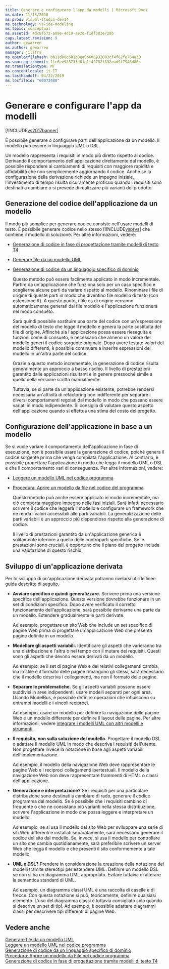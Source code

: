 ```yaml
---
title: Generare e configurare l'app da modelli | Microsoft Docs
ms.date: 11/15/2016
ms.prod: visual-studio-dev14
ms.technology: vs-ide-modeling
ms.topic: conceptual
ms.assetid: 4dc8f572-a09e-4d19-a92d-f1df383e728b
caps.latest.revision: 9
author: gewarren
ms.author: gewarren
manager: jillfra
ms.openlocfilehash: bb12d80c581b0ea0b605932083cf4f62fe764e30
ms.sourcegitcommit: 1fc6ee928733e61a1f42782f832ead9f7946d00c
ms.translationtype: MT
ms.contentlocale: it-IT
ms.lasthandoff: 04/22/2019
ms.locfileid: "60073488"
---
```

# <a name="generate-and-configure-your-app-from-models"></a>Generare e configurare l'app da modelli
[!INCLUDE[vs2017banner](../includes/vs2017banner.md)]

È possibile generare o configurare parti dell'applicazione da un modello. Il modello può essere in linguaggio UML o DSL.  
  
 Un modello rappresenta i requisiti in modo più diretto rispetto al codice. Derivando il comportamento dell'applicazione direttamente dal modello, è possibile rispondere ai cambiamenti di requisiti con maggiore rapidità e affidabilità che non semplicemente aggiornando il codice. Anche se la configurazione della derivazione richiede un impegno iniziale, l'investimento di tempo risulta sicuramente proficuo quando i requisiti sono destinati a cambiare o si prevede di realizzare più varianti del prodotto.  
  
## <a name="generating-the-code-of-your-application-from-a-model"></a>Generazione del codice dell'applicazione da un modello  
 Il modo più semplice per generare codice consiste nell'usare modelli di testo. È possibile generare codice nello stesso [!INCLUDE[vsprvs](../includes/vsprvs-md.md)] che contiene il modello di soluzione. Per altre informazioni, vedere:  
  
- [Generazione di codice in fase di progettazione tramite modelli di testo T4](../modeling/design-time-code-generation-by-using-t4-text-templates.md)  
  
- [Generare file da un modello UML](../modeling/generate-files-from-a-uml-model.md)  
  
- [Generazione di codice da un linguaggio specifico di dominio](../modeling/generating-code-from-a-domain-specific-language.md)  
  
  Questo metodo può essere facilmente applicato in modo incrementale. Partire da un'applicazione che funziona solo per un caso specifico e sceglierne alcune parti da variare rispetto al modello. Rinominare i file di origine di queste parti in modo che diventino file modello di testo (con estensione tt). A questo punto, i file cs di origine verranno automaticamente generati dai file modello e l'applicazione funzionerà nel modo consueto.  
  
  Sarà quindi possibile sostituire una parte del codice con un'espressione del modello di testo che legge il modello e genera la parte sostituita del file di origine. Affinché sia l'applicazione possa essere rieseguita e funzioni come di consueto, è necessario che almeno un valore del modello generi il codice sorgente originale. Dopo avere testato valori del modello differenti, è possibile continuare a inserire espressioni del modello in un'altra parte del codice.  
  
  Grazie a questo metodo incrementale, la generazione di codice risulta generalmente un approccio a basso rischio. Il livello di prestazioni garantito dalle applicazioni risultanti è in genere pressoché simile a quello della versione scritta manualmente.  
  
  Tuttavia, se si parte da un'applicazione esistente, potrebbe rendersi necessaria un'attività di refactoring non indifferente per separare i diversi comportamenti regolati dal modello in modo che possano essere variati in modo indipendente. Si consiglia di valutare questo aspetto dell'applicazione quando si effettua una stima del costo del progetto.  
  
## <a name="configuring-your-application-from-a-model"></a>Configurazione dell'applicazione in base a un modello  
 Se si vuole variare il comportamento dell'applicazione in fase di esecuzione, non è possibile usare la generazione di codice, poiché genera il codice sorgente prima che venga compilata l'applicazione. Al contrario, è possibile progettare l'applicazione in modo che legga il modello UML o DSL e che il comportamento vari di conseguenza. Per altre informazioni, vedere:  
  
- [Leggere un modello UML nel codice programma](../modeling/read-a-uml-model-in-program-code.md)  
  
- [Procedura: Aprire un modello da file nel codice del programma](../modeling/how-to-open-a-model-from-file-in-program-code.md)  
  
  Questo metodo può anche essere applicato in modo incrementale, ma ciò comporta maggiore impegno nelle fasi iniziali. Sarà infatti necessario scrivere il codice che leggerà il modello e configurare un framework che ne renda i valori accessibili alle parti variabili. La generalizzazione delle parti variabili è un approccio più dispendioso rispetto alla generazione di codice.  
  
  Il livello di prestazioni garantito da un'applicazione generica è solitamente inferiore a quello delle controparti specifiche.  Se le prestazioni sono cruciali, è opportuno che il piano del progetto includa una valutazione di questo rischio.  
  
## <a name="developing-a-derived-application"></a>Sviluppo di un'applicazione derivata  
 Per lo sviluppo di un'applicazione derivata potranno rivelarsi utili le linee guida descritte di seguito.  
  
- **Avviare specifico e quindi generalizzare.** Scrivere prima una versione specifica dell'applicazione. Questa versione dovrebbe funzionare in un set di condizioni specifico. Dopo avere verificato il corretto funzionamento dell'applicazione, sarà possibile derivarne una parte da un modello. Estendere gradualmente le parti derivate.  
  
     Ad esempio, progettare un sito Web che include un set specifico di pagine Web prima di progettare un'applicazione Web che presenta pagine definite in un modello.  
  
- **Modellare gli aspetti variabili.** Identificare gli aspetti che varieranno tra una distribuzione e l'altra o nel tempo con il mutare dei requisiti. Questi sono gli aspetti che devono essere derivati da un modello.  
  
     Ad esempio, se il set di pagine Web e dei relativi collegamenti cambia, ma lo stile e il formato delle pagine rimangono gli stessi, sarà necessario che il modello descriva i collegamenti, ma non il formato delle pagine.  
  
- **Separare le problematiche.** Se gli aspetti variabili possono essere suddivisi in aree indipendenti, usare modelli separati per ogni area. Usando ModelBus, è possibile definire operazioni che influiscono su entrambi modelli e i vincoli reciproci.  
  
     Ad esempio, usare un modello per definire la navigazione delle pagine Web e un modello differente per definire il layout delle pagine. Per altre informazioni, vedere [integrare i modelli UML con altri modelli e strumenti](../modeling/integrate-uml-models-with-other-models-and-tools.md).  
  
- **Il requisito, non sulla soluzione del modello.** Progettare il modello DSL o adattare il modello UML in modo che descriva i requisiti dell'utente. Non progettare invece la notazione in base agli aspetti variabili dell'implementazione.  
  
     Ad esempio, il modello della navigazione Web deve rappresentare le pagine Web e i reciproci collegamenti ipertestuali. Il modello della navigazione Web non deve rappresentare frammenti di HTML o classi dell'applicazione.  
  
- **Generazione e interpretazione?** Se i requisiti per una particolare distribuzione sono destinati a cambiare di rado, generare il codice programma dal modello. Se è possibile che i requisiti cambino di frequente o che ne coesistano più varianti nella stessa distribuzione, scrivere l'applicazione in modo che possa leggere e interpretare un modello.  
  
     Ad esempio, se si usa il modello del sito Web per sviluppare una serie di siti Web differenti e installati separatamente, sarà necessario generare il codice del sito dal modello.  Se, invece, si usa il modello per controllare un sito che cambia quotidianamente, sarà preferibile scrivere un server Web che legga il modello e che presenti il sito conformemente a tale modello.  
  
- **UML o DSL?** Prendere in considerazione la creazione della notazione dei modelli tramite stereotipi per estendere UML. Definire un modello DSL se non si ha un diagramma UML appropriato. Evitare tuttavia di alterare la semantica standard di UML.  
  
     Ad esempio, un diagramma classi UML è una raccolta di caselle e di frecce. Con questa notazione si può, teoricamente, definire qualsiasi elemento. L'uso del diagramma classi è tuttavia consigliato solo quando si descrive un set di tipi. Ad esempio, è possibile adattare diagrammi classi per descrivere tipi differenti di pagine Web.  
  
## <a name="see-also"></a>Vedere anche  
 [Generare file da un modello UML](../modeling/generate-files-from-a-uml-model.md)   
 [Leggere un modello UML nel codice programma](../modeling/read-a-uml-model-in-program-code.md)   
 [Generazione di codice da un linguaggio specifico di dominio](../modeling/generating-code-from-a-domain-specific-language.md)   
 [Procedura: Aprire un modello da File nel codice programma](../modeling/how-to-open-a-model-from-file-in-program-code.md)   
 [Generazione di codice in fase di progettazione tramite modelli di testo T4](../modeling/design-time-code-generation-by-using-t4-text-templates.md)
